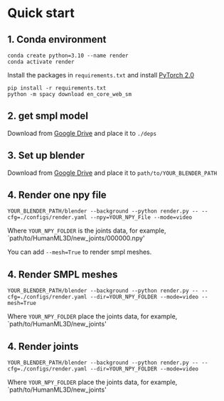 # Quick start
## 1. Conda environment
```
conda create python=3.10 --name render
conda activate render
```
Install the packages in `requirements.txt` and install [PyTorch 2.0](https://pytorch.org/)
```
pip install -r requirements.txt
python -m spacy download en_core_web_sm
```
## 2. get smpl model
Download from [Google Drive](https://drive.google.com/file/d/19tPn-QH6_p5jwkvEKjy5t06Hoq_ZRVNb/view?usp=share_link) and place it to `./deps`
## 3. Set up blender
Download from [Google Drive](https://drive.google.com/file/d/19tPn-QH6_p5jwkvEKjy5t06Hoq_ZRVNb/view?usp=share_link) and place it to `path/to/YOUR_BLENDER_PATH`
## 4. Render one npy file
```
YOUR_BLENDER_PATH/blender --background --python render.py -- --cfg=./configs/render.yaml --npy=YOUR_NPY_File --mode=video
```
Where `YOUR_NPY_FOLDER` is the joints data, for example, `path/to/HumanML3D/new_joints/000000.npy' 


You can add `--mesh=True` to render smpl meshes.
## 4. Render SMPL meshes
```
YOUR_BLENDER_PATH/blender --background --python render.py -- --cfg=./configs/render.yaml --dir=YOUR_NPY_FOLDER --mode=video --mesh=True
```
Where `YOUR_NPY_FOLDER` place the joints data, for example, `path/to/HumanML3D/new_joints' 
## 4. Render joints
```
YOUR_BLENDER_PATH/blender --background --python render.py -- --cfg=./configs/render.yaml --dir=YOUR_NPY_FOLDER --mode=video
```
Where `YOUR_NPY_FOLDER` place the joints data, for example, `path/to/HumanML3D/new_joints' 
